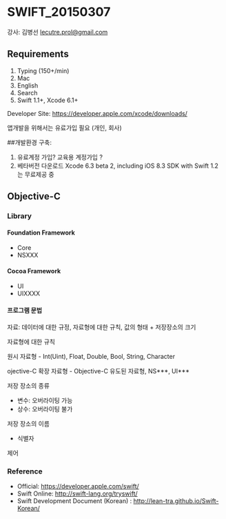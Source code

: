 # SWIFT_20150307

강사: 김병선 <lecutre.prol@gmail.com>

## Requirements

 1. Typing (150+/min)
 2. Mac
 3. English
 4. Search
 5. Swift 1.1+, Xcode 6.1+
 
 Developer Site: https://developer.apple.com/xcode/downloads/

 앱개발을 위해서는 유료가입 필요 (개인, 회사)
 
##개발환경 구축: 
  1. 유료계정 가입? 교육용 계정가입 ?
  2. 베타버전 다운로드 Xcode 6.3 beta 2, including iOS 8.3 SDK with Swift 1.2 는 무료제공 중

## Objective-C
 
### Library
 
#### Foundation Framework
   * Core
   * NSXXX
 
#### Cocoa Framework
   * UI
   * UIXXXX

#### 프로그램 문법

 자료: 데이터에 대한 규정, 자료형에 대한 규칙, 값의 형태 + 저장장소의 크기

 자료형에 대한 규칙

 원시 자료형 - Int(Uint), Float, Double, Bool, String, Character

 ojective-C 확장 자료형 - Objective-C 유도된 자료형,  NS***, UI***

 저장 장소의 종류
 - 변수: 오버라이팅 가능
 - 상수: 오버라이팅 불가

 저장 장소의 이름
 
 - 식별자

  제어
  
  
  
  

### Reference
 - Official: https://developer.apple.com/swift/
 - Swift Online: http://swift-lang.org/tryswift/
 - Swift Development Document (Korean) : http://lean-tra.github.io/Swift-Korean/
